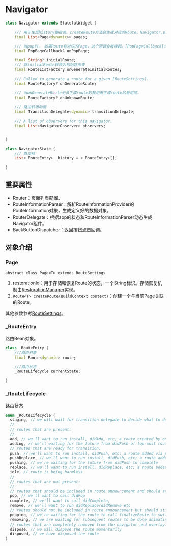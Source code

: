 # Navigator

```dart
class Navigator extends StatefulWidget {

    /// 用于生成history路由表。createRoute方法会生成对应的Route。Navigator.pages API。
    final List<Page<dynamic>> pages;

    /// 当pop时， 如果Route有对应的Page，这个回调会被唤起。[PopPageCallback]负责唤起[Route.didPop]。Navigator.pages API。
    final PopPageCallback? onPopPage;

    final String? initialRoute;
    /// 将initialRoute转换为初始路由表
    final RouteListFactory onGenerateInitialRoutes;

    /// Called to generate a route for a given [RouteSettings].
    final RouteFactory? onGenerateRoute;

    /// 当onGenerateRoute无法生成route时被用来生成route的备用项。
    final RouteFactory? onUnknownRoute; 
    
    /// 路由转场动画
    final TransitionDelegate<dynamic> transitionDelegate;

    /// A list of observers for this navigator.
    final List<NavigatorObserver> observers;


} 
```


```dart
class NavigatorState {
    /// 路由栈
    List<_RouteEntry> _history = <_RouteEntry>[];

}

```


## 重要属性

* Router：页面列表配置。
* RouteInformationParser：解析RouteInformationProvider的RouteInformation对象，生成定义好的数据对象。
* RouterDelegate：根据app的状态和RouteInformationParser动态生成Navigator组件。
* BackButtonDispatcher：返回按钮点击回调。


## 对象介绍

### Page
```abstract class Page<T> extends RouteSettings```

1. restorationId：用于存储和恢复Route的状态，一个String标识。存储恢复机制由[RestorationManager](https://api.flutter.dev/flutter/services/RestorationManager-class.html)实现。
2. ```Route<T> createRoute(BuildContext context)```：创建一个与当前Page关联的Route。

其他参数参考[RouteSettings](route.md#routesettings)。

### _RouteEntry
路由Bean对象。

```dart
class _RouteEntry {
    ///路由对象
    final Route<dynamic> route;

    ///路由状态
    _RouteLifecycle currentState;

}
```

### _RouteLifecycle
路由状态

```dart
enum _RouteLifecycle {
  staging, // we will wait for transition delegate to decide what to do with this route.
  //
  // routes that are present:
  //
  add, // we'll want to run install, didAdd, etc; a route created by onGenerateInitialRoutes or by the initial widget.pages
  adding, // we'll waiting for the future from didPush of top-most route to complete
  // routes that are ready for transition.
  push, // we'll want to run install, didPush, etc; a route added via push() and friends
  pushReplace, // we'll want to run install, didPush, etc; a route added via pushReplace() and friends
  pushing, // we're waiting for the future from didPush to complete
  replace, // we'll want to run install, didReplace, etc; a route added via replace() and friends
  idle, // route is being harmless
  //
  // routes that are not present:
  //
  // routes that should be included in route announcement and should still listen to transition changes.
  pop, // we'll want to call didPop
  complete, // we'll want to call didComplete,
  remove, // we'll want to run didReplace/didRemove etc
  // routes should not be included in route announcement but should still listen to transition changes.
  popping, // we're waiting for the route to call finalizeRoute to switch to dispose
  removing, // we are waiting for subsequent routes to be done animating, then will switch to dispose
  // routes that are completely removed from the navigator and overlay.
  dispose, // we will dispose the route momentarily
  disposed, // we have disposed the route
}
```